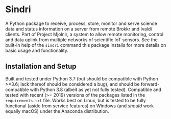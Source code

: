 # Sindri

A Python package to receive, process, store, monitor and serve science data and status information on a server from remote Brokkr and Ivaldi clients.
Part of Project Mjolnir, a system to allow remote monitoring, control and data uplink from multiple networks of scientific IoT sensors.
See the built-in help of the ``sindri`` command this package installs for more details on basic usage and functionality.



## Installation and Setup

Built and tested under Python 3.7 (but should be compatible with Python >=3.6; lack thereof should be considered a bug), and should be forward-compatible with Python 3.8 (albeit as yet not fully tested).
Compatible and tested with recent (>= 2019) versions of the packages listed in the ``requirements.txt`` file.
Works best on Linux, but is tested to be fully functional (aside from service features) on Windows (and _should_ work equally macOS) under the Anaconda distribution.
